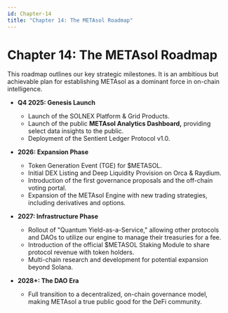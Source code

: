```yaml
---
id: Chapter-14
title: "Chapter 14: The METAsol Roadmap"
---
```


# Chapter 14: The METAsol Roadmap

This roadmap outlines our key strategic milestones. It is an ambitious but achievable plan for establishing METAsol as a dominant force in on-chain intelligence.

* **Q4 2025: Genesis Launch**

    * Launch of the SOLNEX Platform & Grid Products.
    * Launch of the public **METAsol Analytics Dashboard,** providing select data insights to the public.
    * Deployment of the Sentient Ledger Protocol v1.0.

* **2026: Expansion Phase**

	* Token Generation Event (TGE) for $METASOL.
    * Initial DEX Listing and Deep Liquidity Provision on Orca & Raydium.
    * Introduction of the first governance proposals and the off-chain voting portal.
    * Expansion of the METAsol Engine with new trading strategies, including derivatives and options.

* **2027: Infrastructure Phase**

    * Rollout of "Quantum Yield-as-a-Service," allowing other protocols and DAOs to utilize our engine to manage their treasuries for a fee.
    * Introduction of the official $METASOL Staking Module to share protocol revenue with token holders.
    * Multi-chain research and development for potential expansion beyond Solana.

* **2028+: The DAO Era**

    * Full transition to a decentralized, on-chain governance model, making METAsol a true public good for the DeFi community.

